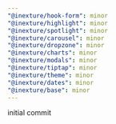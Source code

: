 ```yaml
---
"@inexture/hook-form": minor
"@inexture/highlight": minor
"@inexture/spotlight": minor
"@inexture/carousel": minor
"@inexture/dropzone": minor
"@inexture/charts": minor
"@inexture/modals": minor
"@inexture/tiptap": minor
"@inexture/theme": minor
"@inexture/dates": minor
"@inexture/base": minor
---
```


initial commit
